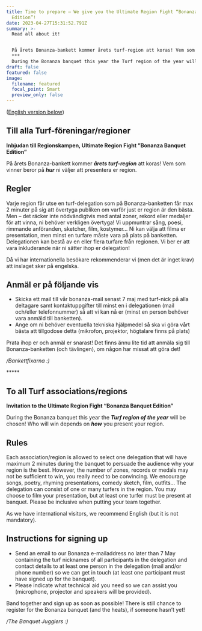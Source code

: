 ```yaml
---
title: Time to prepare – We give you the Ultimate Region Fight “Bonanza Banquet
  Edition”!
date: 2023-04-27T15:31:52.791Z
summary: >-
  Read all about it!


  På årets Bonanza-bankett kommer årets turf-region att koras! Vem som vinner beror på hhur ni väljer att presentera er region.
  ***
  During the Bonanza banquet this year the Turf region of the year will be chosen! Who will win depends on how you present your region.
draft: false
featured: false
image:
  filename: featured
  focal_point: Smart
  preview_only: false
---
```

([English version below](#to-all-turf-associationsregions)) 



## Till alla Turf-föreningar/regioner
**Inbjudan till Regionskampen, Ultimate Region Fight ”Bonanza Banquet Edition”**

På årets Bonanza-bankett kommer ***årets turf-region*** att koras! Vem som vinner beror på ***hur*** ni väljer att presentera er region.

## Regler 

Varje region får utse en turf-delegation som på Bonanza-banketten får max 2 minuter på sig att övertyga publiken om varför just er region är den bästa. Men – det räcker inte nödvändigtvis med antal zoner, rekord eller medaljer för att vinna, ni behöver verkligen övertyga! Vi uppmuntrar sång, poesi, rimmande anföranden, sketcher, film, kostymer… Ni kan välja att filma er presentation, men minst en turfare måste vara på plats på banketten. Delegationen kan bestå av en eller flera turfare från regionen. Vi ber er att vara inkluderande när ni sätter ihop er delegation!

Då vi har internationella besökare rekommenderar vi (men det är inget krav) att inslaget sker på engelska.

## Anmäl er på följande vis

* Skicka ett mail till vår bonanza-mail senast 7 maj med turf-nick på alla deltagare samt kontaktuppgifter till minst en i delegationen (mail och/eller telefonnummer) så att vi kan nå er (minst en person behöver vara anmäld till banketten).
* Ange om ni behöver eventuella tekniska hjälpmedel så ska vi göra vårt bästa att tillgodose detta (mikrofon, projektor, högtalare finns på plats)

Prata ihop er och anmäl er snarast! Det finns ännu lite tid att anmäla sig till Bonanza-banketten (och tävlingen), om någon har missat att göra det!

*/Bankettfixarna :)*

\*\*\*\**

## To all Turf associations/regions
**Invitation to the Ultimate Region Fight “Bonanza Banquet Edition”**

During the Bonanza banquet this year the ***Turf region of the year*** will be chosen! Who will win depends on ***how*** you present your region.

## Rules 

Each association/region is allowed to select one delegation that will have maximum 2 minutes during the banquet to persuade the audience why your region is the best. However, the number of zones, records or medals may not be sufficient to win, you really need to be convincing. We encourage songs, poetry, rhyming presentations, comedy sketch, film, outfits… The delegation can consist of one or many turfers in the region. You may choose to film your presentation, but at least one turfer must be present at banquet. Please be inclusive when putting your team together.



As we have international visitors, we recommend English (but it is not mandatory).

## Instructions for signing up

* Send an email to our Bonanza e-mailaddress no later than 7 May containing the turf nicknames of all participants in the delegation and contact details to at least one person in the delegation (mail and/or phone number) so we can get in touch (at least one participant must have signed up for the banquet).
* Please indicate what technical aid you need so we can assist you (microphone, projector and speakers will be provided).

Band together and sign up as soon as possible! There is still chance to register for the Bonanza banquet (and the heats), if someone hasn’t yet!

*/The Banquet Jugglers :)*